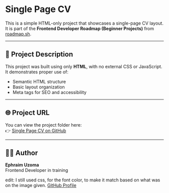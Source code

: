 # Single Page CV

This is a simple HTML-only project that showcases a single-page CV layout.  
It is part of the **Frontend Developer Roadmap (Beginner Projects)** from [roadmap.sh](https://roadmap.sh/projects/single-page-cv).

---

## 🧱 Project Description
This project was built using only **HTML**, with no external CSS or JavaScript.  
It demonstrates proper use of:
- Semantic HTML structure  
- Basic layout organization  
- Meta tags for SEO and accessibility  

---

## 🌐 Project URL
You can view the project folder here:  
👉 [Single Page CV on GitHub](https://github.com/Ephyjack/roadmap.sh-all-projects-main/tree/main/Frontend%20Projects/Beginner/01-Single-Page%20CV/)

---

## 🧑‍💻 Author
**Ephraim Uzoma**  
Frontend Developer in training  

edit: I still used css, for the font color, to make it match based on what was on the image given.
[GitHub Profile](https://github.com/Ephyjack)
